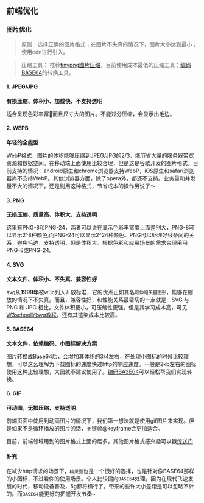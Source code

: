 ## 前端优化

### 图片优化

> 原则：选择正确的图片格式；在图片不失真的情况下，图片大小达到最小；使用cdn进行引入。

> 压缩工具： 推荐[tinypng图片压缩](https://tinypng.com/)，目前使用成本最低的压缩工具；[编码BASE64](https://tool.css-js.com/base64.html)的转换工具。

#### 1. JPEG/JPG

**有损压缩、体积小、加载快、不支持透明**

适合呈现色彩丰富而且尺寸大的图片。不能过分压缩，会显示出毛边。

#### 2. WEPB

**年轻的全能型**

WebP格式，图片的体积能够压缩到JPEG/JPG的2/3，能节省大量的服务器带宽资源和数据空间。在移动端上面使用比较合理，但是这是谷歌开发的图片格式。目前支持的情况：android原生和chrome浏览器支持WebP，iOS原生和safari浏览器尚不支持WebP。其他浏览器方面，除了opera外，都还不支持。业务量和并发量不大的情况下，还是别用这种格式，节省成本的操作另说了～

#### 3. PNG

**无损压缩、质量高、体积大、支持透明**

这里有PNG-8和PNG-24，两者可以说在显示色彩丰富度上面差别大，PNG-8可以显示2^8种颜色,而PNG-24可以显示2^24种颜色。PNG可以处理好线条间的关系，避免毛边，支持透明，但是体积大。根据色彩和应用场景的需求合理采用PNG-8或PNG-24。

#### 4. SVG

**文本文件、体积小、不失真、兼容性好**

svg从**1999年**被w3c列入开放标准，它的优点正如其名`可伸缩矢量图形`，能够在缩放的情况下不失真。而且，兼容性好，和性能关系最密切的一点就是：SVG 与 PNG 和 JPG 相比，文件体积更小，可压缩性更强。但是其学习成本高，可见[W3school的svg教程](http://www.w3school.com.cn/svg/index.asp)，还有其渲染成本比较高。

#### 5. BASE64

**文本文件，依赖编码、小图标解决方案**

图片转换成Base64后，会增加其体积的3/4左右，在处理小图标的时候比较理想，可以这么理解为下载图标的速度快过http的响应速度。一般是2kb左右的图标使用这种比较理想，大图就不建议使用了。[编码BASE64](https://tool.css-js.com/base64.html)可以轻松帮我们实现转换。

#### 6. GIF

**可动图，无损压缩、支持透明**

前端页面中使用到动画图片的情况下，我们第一想法就是使用gif图片来实现。但是如果不是循环播放的图片的话，关键帧@keyframe会更加适合。

目前，前端领域用到的图片格式上面的居多，其他图片格式感兴趣可以戳[传送门](https://baike.baidu.com/item/%E5%9B%BE%E7%89%87%E6%A0%BC%E5%BC%8F/381122?fr=aladdin)

#### 补充

在减少http请求的场景下，`精灵图`也是一个很好的选择，也是针对像BASE64那样的小图标，不过看你的使用场景。个人比较偏向`BASE64`处理，因为在现代飞速发展的时代，移动设备普及，5g都将横行了，带来的些许大小差距是可以忽略不计的。而`BASE64`能更好的把握开发节奏~